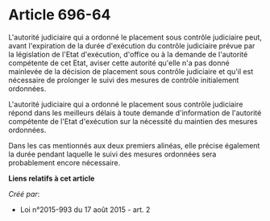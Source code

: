 # Article 696-64

L'autorité judiciaire qui a ordonné le placement sous contrôle judiciaire peut, avant l'expiration de la durée d'exécution du
contrôle judiciaire prévue par la législation de l'Etat d'exécution, d'office ou à la demande de l'autorité compétente de cet
Etat, aviser cette autorité qu'elle n'a pas donné mainlevée de la décision de placement sous contrôle judiciaire et qu'il est
nécessaire de prolonger le suivi des mesures de contrôle initialement ordonnées. 

L'autorité judiciaire qui a ordonné le placement sous contrôle judiciaire répond dans les meilleurs délais à toute demande
d'information de l'autorité compétente de l'Etat d'exécution sur la nécessité du maintien des mesures ordonnées. 

Dans les cas mentionnés aux deux premiers alinéas, elle précise également la durée pendant laquelle le suivi des mesures
ordonnées sera probablement encore nécessaire.

**Liens relatifs à cet article**

_Créé par_:

  - Loi n°2015-993 du 17 août 2015 - art. 2
